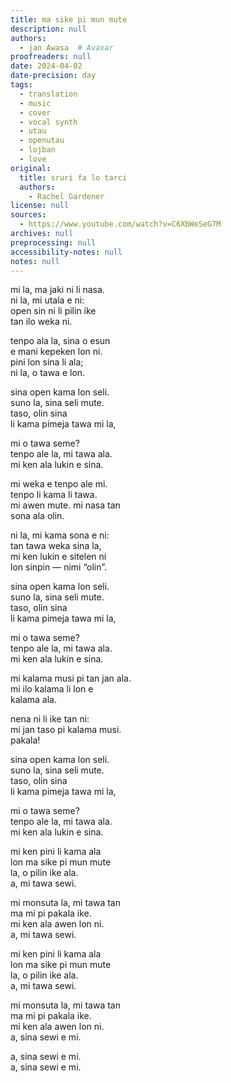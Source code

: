 ```yaml
---
title: ma sike pi mun mute
description: null
authors:
  - jan Awasa  # Avaxar
proofreaders: null
date: 2024-04-02
date-precision: day
tags:
  - translation
  - music
  - cover
  - vocal synth
  - utau
  - openutau
  - lojban
  - love
original:
  title: sruri fa lo tarci
  authors:
    - Rachel Gardener
license: null
sources:
  - https://www.youtube.com/watch?v=C6XbWeSeG7M
archives: null
preprocessing: null
accessibility-notes: null
notes: null
---
```


mi la, ma jaki ni li nasa.  \
ni la, mi utala e ni:  \
open sin ni li pilin ike  \
tan ilo weka ni.

tenpo ala la, sina o esun  \
e mani kepeken lon ni.  \
pini lon sina li ala;  \
ni la, o tawa e lon.

sina open kama lon seli.  \
suno la, sina seli mute.  \
taso, olin sina  \
li kama pimeja tawa mi la,

mi o tawa seme?  \
tenpo ale la, mi tawa ala.  \
mi ken ala lukin e sina.

mi weka e tenpo ale mi.  \
tenpo li kama li tawa.  \
mi awen mute. mi nasa tan  \
sona ala olin.

ni la, mi kama sona e ni:  \
tan tawa weka sina la,  \
mi ken lukin e sitelen ni  \
lon sinpin — nimi “olin”.

sina open kama lon seli.  \
suno la, sina seli mute.  \
taso, olin sina  \
li kama pimeja tawa mi la,

mi o tawa seme?  \
tenpo ale la, mi tawa ala.  \
mi ken ala lukin e sina.

mi kalama musi pi tan jan ala.  \
mi ilo kalama li lon e  \
kalama ala.

nena ni li ike tan ni:  \
mi jan taso pi kalama musi.  \
pakala!

sina open kama lon seli.  \
suno la, sina seli mute.  \
taso, olin sina  \
li kama pimeja tawa mi la,

mi o tawa seme?  \
tenpo ale la, mi tawa ala.  \
mi ken ala lukin e sina.

mi ken pini li kama ala  \
lon ma sike pi mun mute  \
la, o pilin ike ala.  \
a, mi tawa sewi.

mi monsuta la, mi tawa tan  \
ma mi pi pakala ike.  \
mi ken ala awen lon ni.  \
a, mi tawa sewi.

mi ken pini li kama ala  \
lon ma sike pi mun mute  \
la, o pilin ike ala.  \
a, mi tawa sewi.

mi monsuta la, mi tawa tan  \
ma mi pi pakala ike.  \
mi ken ala awen lon ni.  \
a, sina sewi e mi.

a, sina sewi e mi.  \
a, sina sewi e mi.
